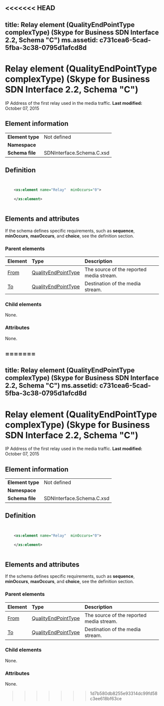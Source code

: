 <<<<<<< HEAD
---
title: Relay element (QualityEndPointType complexType) (Skype for Business SDN Interface 2.2, Schema "C")
ms.assetid: c731cea6-5cad-5fba-3c38-0795d1afcd8d
---


# Relay element (QualityEndPointType complexType) (Skype for Business SDN Interface 2.2, Schema "C")
IP Address of the first relay used in the media traffic. 
 **Last modified:** October 07, 2015
  
    
    


## Element information


|||
|:-----|:-----|
|**Element type**|Not defined |
|**Namespace**||
|**Schema file**|SDNInterface.Schema.C.xsd |
   

## Definition


```XML


    <xs:element name="Relay"  minOccurs="0">
    
    </xs:element>
  
```


## Elements and attributes

If the schema defines specific requirements, such as **sequence**, **minOccurs**, **maxOccurs**, and **choice**, see the definition section. 
  
    
    

### Parent elements



|**Element**|**Type**|**Description**|
|:-----|:-----|:-----|
| [From](from-element-qualitytype-complextype-1.md)| [QualityEndPointType](qualityendpointtype-complextype.md)|The source of the reported media stream. |
| [To](to-element-qualitytype-complextype-1.md)| [QualityEndPointType](qualityendpointtype-complextype.md)|Destination of the media stream. |
   

### Child elements

None. 
  
    
    

### Attributes

None. 
  
    
    

=======
---
title: Relay element (QualityEndPointType complexType) (Skype for Business SDN Interface 2.2, Schema "C")
ms.assetid: c731cea6-5cad-5fba-3c38-0795d1afcd8d
---


# Relay element (QualityEndPointType complexType) (Skype for Business SDN Interface 2.2, Schema "C")
IP Address of the first relay used in the media traffic. 
 **Last modified:** October 07, 2015
  
    
    


## Element information


|||
|:-----|:-----|
|**Element type**|Not defined |
|**Namespace**||
|**Schema file**|SDNInterface.Schema.C.xsd |
   

## Definition


```XML


    <xs:element name="Relay"  minOccurs="0">
    
    </xs:element>
  
```


## Elements and attributes

If the schema defines specific requirements, such as **sequence**, **minOccurs**, **maxOccurs**, and **choice**, see the definition section. 
  
    
    

### Parent elements



|**Element**|**Type**|**Description**|
|:-----|:-----|:-----|
| [From](from-element-qualitytype-complextype-1.md)| [QualityEndPointType](qualityendpointtype-complextype.md)|The source of the reported media stream. |
| [To](to-element-qualitytype-complextype-1.md)| [QualityEndPointType](qualityendpointtype-complextype.md)|Destination of the media stream. |
   

### Child elements

None. 
  
    
    

### Attributes

None. 
  
    
    

>>>>>>> 1d7b580db8255e93314dc99fd58c3ee618bf63ce

